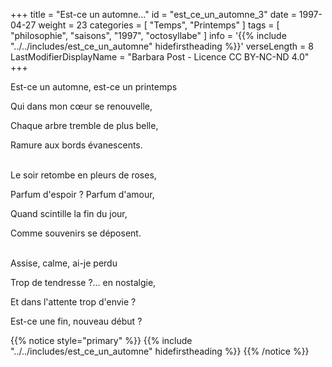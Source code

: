 +++
title = "Est-ce un automne..."
id = "est_ce_un_automne_3"
date = 1997-04-27
weight = 23
categories = [ "Temps", "Printemps" ]
tags = [ "philosophie", "saisons", "1997", "octosyllabe" ]
info = '{{% include "../../includes/est_ce_un_automne" hidefirstheading %}}'
verseLength = 8
LastModifierDisplayName = "Barbara Post - Licence CC BY-NC-ND 4.0"
+++

Est-ce un automne, est-ce un printemps

Qui dans mon cœur se renouvelle,

Chaque arbre tremble de plus belle,

Ramure aux bords évanescents.

 \
Le soir retombe en pleurs de roses,

Parfum d'espoir ? Parfum d'amour,

Quand scintille la fin du jour,

Comme souvenirs se déposent.

 \
Assise, calme, ai-je perdu

Trop de tendresse ?... en nostalgie,

Et dans l'attente trop d'envie ?

Est-ce une fin, nouveau début ?

{{% notice style="primary" %}}
{{% include "../../includes/est_ce_un_automne" hidefirstheading %}}
{{% /notice %}}
